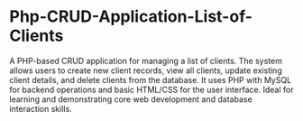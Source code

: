# Php-CRUD-Application-List-of-Clients
A PHP-based CRUD application for managing a list of clients. The system allows users to create new client records, view all clients, update existing client details, and delete clients from the database. It uses PHP with MySQL for backend operations and basic HTML/CSS for the user interface. Ideal for learning and demonstrating core web development and database interaction skills.

